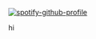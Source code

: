 [![spotify-github-profile](https://spotify-github-profile.kittinanx.com/api/view?uid=31qcwlth6q4onen5dhyzn34dau5m&cover_image=true&theme=karaoke&show_offline=true&background_color=121212&interchange=false)](https://github.com/kittinan/spotify-github-profile)

hi
